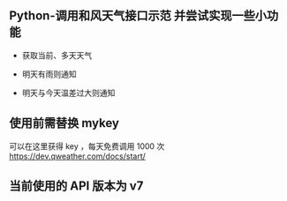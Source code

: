 ## Python-调用和风天气接口示范 并尝试实现一些小功能  
* 获取当前、多天天气
- 明天有雨则通知
* 明天与今天温差过大则通知
## 使用前需替换 mykey  
可以在这里获得 key ，每天免费调用 1000 次
https://dev.qweather.com/docs/start/
## 当前使用的 API 版本为 v7

